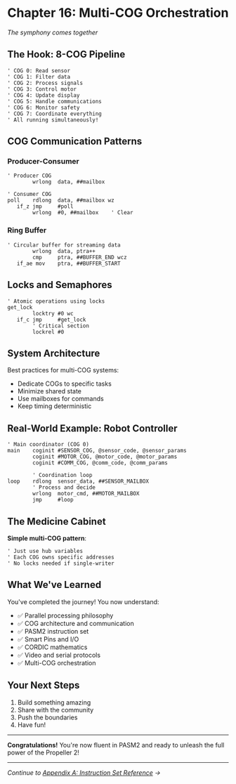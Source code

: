 # Chapter 16: Multi-COG Orchestration

*The symphony comes together*

## The Hook: 8-COG Pipeline

```pasm2
' COG 0: Read sensor
' COG 1: Filter data  
' COG 2: Process signals
' COG 3: Control motor
' COG 4: Update display
' COG 5: Handle communications
' COG 6: Monitor safety
' COG 7: Coordinate everything
' All running simultaneously!
```

## COG Communication Patterns

### Producer-Consumer
```pasm2
' Producer COG
        wrlong  data, ##mailbox
        
' Consumer COG
poll    rdlong  data, ##mailbox wz
   if_z jmp     #poll
        wrlong  #0, ##mailbox    ' Clear
```

### Ring Buffer
```pasm2
' Circular buffer for streaming data
        wrlong  data, ptra++
        cmp     ptra, ##BUFFER_END wcz
   if_ae mov    ptra, ##BUFFER_START
```

## Locks and Semaphores

```pasm2
' Atomic operations using locks
get_lock
        locktry #0 wc
   if_c jmp     #get_lock
        ' Critical section
        lockrel #0
```

## System Architecture

Best practices for multi-COG systems:
- Dedicate COGs to specific tasks
- Minimize shared state
- Use mailboxes for commands
- Keep timing deterministic

## Real-World Example: Robot Controller

```pasm2
' Main coordinator (COG 0)
main    coginit #SENSOR_COG, @sensor_code, @sensor_params
        coginit #MOTOR_COG, @motor_code, @motor_params
        coginit #COMM_COG, @comm_code, @comm_params
        
        ' Coordination loop
loop    rdlong  sensor_data, ##SENSOR_MAILBOX
        ' Process and decide
        wrlong  motor_cmd, ##MOTOR_MAILBOX
        jmp     #loop
```

## The Medicine Cabinet

**Simple multi-COG pattern**:
```pasm2
' Just use hub variables
' Each COG owns specific addresses
' No locks needed if single-writer
```

## What We've Learned

You've completed the journey! You now understand:
- ✅ Parallel processing philosophy
- ✅ COG architecture and communication
- ✅ PASM2 instruction set
- ✅ Smart Pins and I/O
- ✅ CORDIC mathematics
- ✅ Video and serial protocols
- ✅ Multi-COG orchestration

## Your Next Steps

1. Build something amazing
2. Share with the community
3. Push the boundaries
4. Have fun!

---

**Congratulations!** You're now fluent in PASM2 and ready to unleash the full power of the Propeller 2!

---

*Continue to [Appendix A: Instruction Set Reference](appendix-a-instruction-reference.md) →*